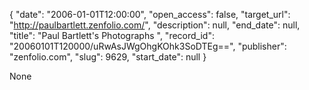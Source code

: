 {
  "date": "2006-01-01T12:00:00", 
  "open_access": false, 
  "target_url": "http://paulbartlett.zenfolio.com/", 
  "description": null, 
  "end_date": null, 
  "title": "Paul Bartlett's Photographs ", 
  "record_id": "20060101T120000/uRwAsJWgOhgKOhk3SoDTEg==", 
  "publisher": "zenfolio.com", 
  "slug": 9629, 
  "start_date": null
}

None